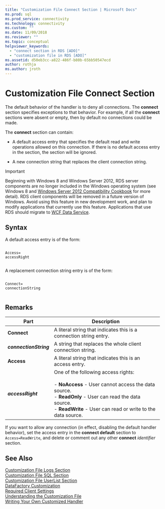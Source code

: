 ```yaml
---
title: "Customization File Connect Section | Microsoft Docs"
ms.prod: sql
ms.prod_service: connectivity
ms.technology: connectivity
ms.custom: ""
ms.date: 11/09/2018
ms.reviewer: ""
ms.topic: conceptual
helpviewer_keywords: 
  - "connect section in RDS [ADO]"
  - "customization file in RDS [ADO]"
ms.assetid: d50eb3cc-a822-486f-b80b-65bb50547ecd
author: rothja
ms.author: jroth
---
```

# Customization File Connect Section
The default behavior of the handler is to deny all connections. The **connect** section specifies exceptions to that behavior. For example, if all the **connect** sections were absent or empty, then by default no connections could be made.  
  
 The **connect** section can contain:  
  
-   A default access entry that specifies the default read and write operations allowed on this connection. If there is no default access entry in the section, the section will be ignored.  
  
-   A new connection string that replaces the client connection string.  
  
> [!IMPORTANT]
>  Beginning with Windows 8 and Windows Server 2012, RDS server components are no longer included in the Windows operating system (see Windows 8 and [Windows Server 2012 Compatibility Cookbook](https://www.microsoft.com/download/details.aspx?id=27416) for more detail). RDS client components will be removed in a future version of Windows. Avoid using this feature in new development work, and plan to modify applications that currently use this feature. Applications that use RDS should migrate to [WCF Data Service](https://go.microsoft.com/fwlink/?LinkId=199565).  
  
## Syntax  
 A default access entry is of the form:  
  
```console
  
Access=  
accessRight  
  
```  
  
 A replacement connection string entry is of the form:  
  
```console
  
Connect=  
connectionString  
  
```  
  
## Remarks  
  
|Part|Description|  
|----------|-----------------|  
|**Connect**|A literal string that indicates this is a connection string entry.|  
|**_connectionString_**|A string that replaces the whole client connection string.|  
|**Access**|A literal string that indicates this is an access entry.|  
|**_accessRight_**|One of the following access rights:<br /><br /> -   **NoAccess** - User cannot access the data source.<br />-   **ReadOnly** - User can read the data source.<br />-   **ReadWrite** - User can read or write to the data source.|  
  
 If you want to allow any connection (in effect, disabling the default handler behavior), set the access entry in the **connect default** section to `Access=ReadWrite`, and delete or comment out any other **connect** _identifier_ section.  
  
## See Also  
 [Customization File Logs Section](../../../ado/guide/remote-data-service/customization-file-logs-section.md)   
 [Customization File SQL Section](../../../ado/guide/remote-data-service/customization-file-sql-section.md)   
 [Customization File UserList Section](../../../ado/guide/remote-data-service/customization-file-userlist-section.md)   
 [DataFactory Customization](../../../ado/guide/remote-data-service/datafactory-customization.md)   
 [Required Client Settings](../../../ado/guide/remote-data-service/required-client-settings.md)   
 [Understanding the Customization File](../../../ado/guide/remote-data-service/understanding-the-customization-file.md)   
 [Writing Your Own Customized Handler](../../../ado/guide/remote-data-service/writing-your-own-customized-handler.md)



